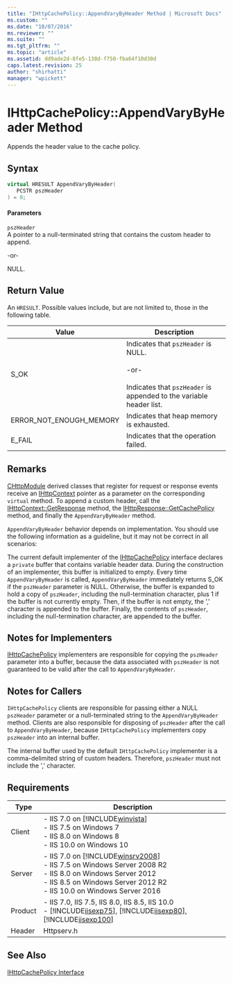 ```yaml
---
title: "IHttpCachePolicy::AppendVaryByHeader Method | Microsoft Docs"
ms.custom: ""
ms.date: "10/07/2016"
ms.reviewer: ""
ms.suite: ""
ms.tgt_pltfrm: ""
ms.topic: "article"
ms.assetid: dd9ade2d-8fe5-138d-f750-fba64f10d30d
caps.latest.revision: 25
author: "shirhatti"
manager: "wpickett"
---
```

# IHttpCachePolicy::AppendVaryByHeader Method
Appends the header value to the cache policy.  
  
## Syntax  
  
```cpp  
virtual HRESULT AppendVaryByHeader(  
   PCSTR pszHeader  
) = 0;  
```  
  
#### Parameters  
 `pszHeader`  
 A pointer to a null-terminated string that contains the custom header to append.  
  
 -or-  
  
 NULL.  
  
## Return Value  
 An `HRESULT`. Possible values include, but are not limited to, those in the following table.  
  
|Value|Description|  
|-----------|-----------------|  
|S_OK|Indicates that `pszHeader` is NULL.<br /><br /> -or-<br /><br /> Indicates that `pszHeader` is appended to the variable header list.|  
|ERROR_NOT_ENOUGH_MEMORY|Indicates that heap memory is exhausted.|  
|E_FAIL|Indicates that the operation failed.|  
  
## Remarks  
 [CHttpModule](../../web-development-reference\webdev-native-api-reference/chttpmodule-class.md) derived classes that register for request or response events receive an [IHttpContext](../../web-development-reference\webdev-native-api-reference/ihttpcontext-interface.md) pointer as a parameter on the corresponding `virtual` method. To append a custom header, call the [IHttpContext::GetResponse](../../web-development-reference\webdev-native-api-reference/ihttpcontext-getresponse-method.md) method, the [IHttpResponse::GetCachePolicy](../../web-development-reference\webdev-native-api-reference/ihttpresponse-getcachepolicy-method.md) method, and finally the `AppendVaryByHeader` method.  
  
 `AppendVaryByHeader` behavior depends on implementation. You should use the following information as a guideline, but it may not be correct in all scenarios:  
  
 The current default implementer of the [IHttpCachePolicy](../../web-development-reference\webdev-native-api-reference/ihttpcachepolicy-interface.md) interface declares a `private` buffer that contains variable header data. During the construction of an implementer, this buffer is initialized to empty. Every time `AppendVaryByHeader` is called, `AppendVaryByHeader` immediately returns S_OK if the `pszHeader` parameter is NULL. Otherwise, the buffer is expanded to hold a copy of `pszHeader`, including the null-termination character, plus 1 if the buffer is not currently empty. Then, if the buffer is not empty, the ',' character is appended to the buffer. Finally, the contents of `pszHeader`, including the null-termination character, are appended to the buffer.  
  
## Notes for Implementers  
 [IHttpCachePolicy](../../web-development-reference\webdev-native-api-reference/ihttpcachepolicy-interface.md) implementers are responsible for copying the `pszHeader` parameter into a buffer, because the data associated with `pszHeader` is not guaranteed to be valid after the call to `AppendVaryByHeader`.  
  
## Notes for Callers  
 `IHttpCachePolicy` clients are responsible for passing either a NULL `pszHeader` parameter or a null-terminated string to the `AppendVaryByHeader` method. Clients are also responsible for disposing of `pszHeader` after the call to `AppendVaryByHeader`, because `IHttpCachePolicy` implementers copy `pszHeader` into an internal buffer.  
  
 The internal buffer used by the default `IHttpCachePolicy` implementer is a comma-delimited string of custom headers. Therefore, `pszHeader` must not include the ',' character.  
  
## Requirements  
  
|Type|Description|  
|----------|-----------------|  
|Client|-   IIS 7.0 on [!INCLUDE[winvista](../../wmi-provider/includes/winvista-md.md)]<br />-   IIS 7.5 on Windows 7<br />-   IIS 8.0 on Windows 8<br />-   IIS 10.0 on Windows 10|  
|Server|-   IIS 7.0 on [!INCLUDE[winsrv2008](../../wmi-provider/includes/winsrv2008-md.md)]<br />-   IIS 7.5 on Windows Server 2008 R2<br />-   IIS 8.0 on Windows Server 2012<br />-   IIS 8.5 on Windows Server 2012 R2<br />-   IIS 10.0 on Windows Server 2016|  
|Product|-   IIS 7.0, IIS 7.5, IIS 8.0, IIS 8.5, IIS 10.0<br />-   [!INCLUDE[iisexp75](../../web-development-reference/native-code-api-reference/includes/iisexp75-md.md)], [!INCLUDE[iisexp80](../../web-development-reference/native-code-api-reference/includes/iisexp80-md.md)], [!INCLUDE[iisexp100](../../web-development-reference/native-code-api-reference/includes/iisexp100-md.md)]|  
|Header|Httpserv.h|  
  
## See Also  
 [IHttpCachePolicy Interface](../../web-development-reference\webdev-native-api-reference/ihttpcachepolicy-interface.md)